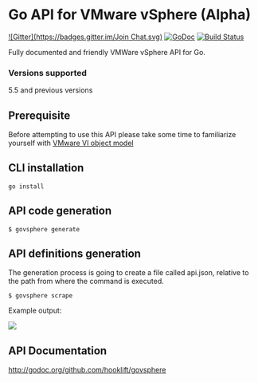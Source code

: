 # Go API for VMware vSphere (Alpha)
[![Gitter](https://badges.gitter.im/Join Chat.svg)](https://gitter.im/hooklift/govsphere?utm_source=badge&utm_medium=badge&utm_campaign=pr-badge&utm_content=badge)
[![GoDoc](https://godoc.org/github.com/hooklift/govsphere?status.svg)](https://godoc.org/github.com/hooklift/govsphere)
[![Build Status](https://travis-ci.org/hooklift/govsphere.svg?branch=master)](https://travis-ci.org/hooklift/govsphere)

Fully documented and friendly VMWare vSphere API for Go.

### Versions supported
5.5 and previous versions

## Prerequisite
Before attempting to use this API please take some time to familiarize yourself with [VMware VI object model](http://www.doublecloud.org/2010/02/object-model-of-vmware-vsphere-api-a-big-picture-in-2-minutes/)


## CLI installation
`go install`

## API code generation
`$ govsphere generate`

## API definitions generation
The generation process is going to create a file called api.json, relative to the path
from where the command is executed.

`$ govsphere scrape`

Example output:

![](https://i.cloudup.com/sEiUVA9a8L.png)

## API Documentation
http://godoc.org/github.com/hooklift/govsphere

